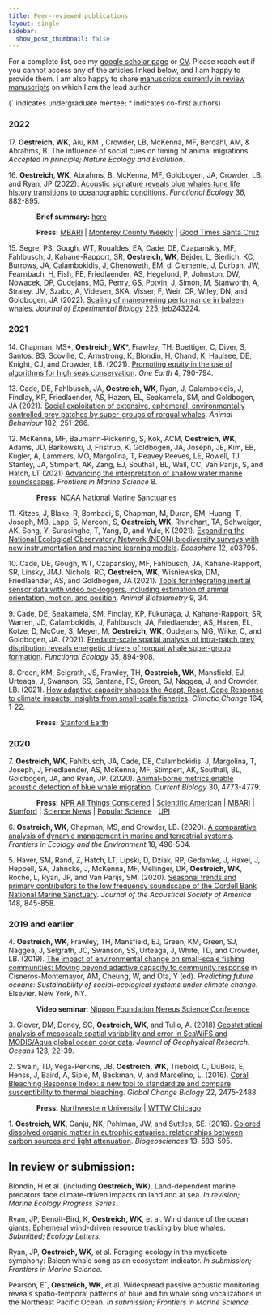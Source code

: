 ```yaml
---
title: Peer-reviewed publications
layout: single
sidebar: 
  show_post_thumbnail: false
---
```


For a complete list, see my [google scholar page](https://scholar.google.com/citations?hl=en&user=QZnw81AAAAAJ) or [CV](../CV.pdf). Please reach out if you cannot access any of the articles linked below, and I am happy to provide them. I am also happy to share [manuscripts currently in review manuscripts](https://willoestreich.netlify.app/publications/#in-review-or-submission) on which I am the lead author.

(ˆ indicates undergraduate mentee; \* indicates co-first authors)

### 2022

17\. **Oestreich, WK**, Aiu, KMˆ, Crowder, LB, McKenna, MF, Berdahl, AM, & Abrahms, B. The influence of social cues on timing of animal migrations. *Accepted in principle; Nature Ecology and Evolution*.

16\. **Oestreich, WK**, Abrahms, B, McKenna, MF, Goldbogen, JA, Crowder, LB, and Ryan, JP (2022). [Acoustic signature reveals blue whales tune life history transitions to oceanographic conditions](https://besjournals.onlinelibrary.wiley.com/doi/10.1111/1365-2435.14013). *Functional Ecology* 36, 882-895.
  
&nbsp;&nbsp;&nbsp;&nbsp;&nbsp;&nbsp;&nbsp;&nbsp;&nbsp;&nbsp;&nbsp;&nbsp;&nbsp;&nbsp;**Brief summary:** [here](https://fesummaries.wordpress.com/2022/02/02/blue-whales-flexibly-time-feeding-and-migration-to-match-ocean-conditions/)
  
&nbsp;&nbsp;&nbsp;&nbsp;&nbsp;&nbsp;&nbsp;&nbsp;&nbsp;&nbsp;&nbsp;&nbsp;&nbsp;&nbsp;**Press:** [MBARI](https://www.mbari.org/soundscape-blue-whale-behavior/) | [Monterey County Weekly](https://www.montereycountyweekly.com/opinion/mcnow_intro/new-research-reveals-how-blue-whales-can-adapt-to-their-environment/article_175a142a-95d1-11ec-a914-c742828068cd.html) | [Good Times Santa Cruz](https://www.goodtimes.sc/tracking-the-sounds-of-blue-whales/)

15\. Segre, PS, Gough, WT, Roualdes, EA, Cade, DE, Czapanskiy, MF, Fahlbusch, J, Kahane-Rapport, SR, **Oestreich, WK**, Bejder, L, Bierlich, KC, Burrows, JA, Calambokidis, J, Chenoweth, EM, di Clemente, J, Durban, JW, Fearnbach, H, Fish, FE, Friedlaender, AS, Hegelund, P, Johnston, DW, Nowacek, DP, Oudejans, MG, Penry, GS, Potvin, J, Simon, M, Stanworth, A, Straley, JM, Szabo, A, Videsen, SKA, Visser, F, Weir, CR, Wiley, DN, and Goldbogen, JA (2022). [Scaling of maneuvering performance in baleen whales](https://journals.biologists.com/jeb/article/225/5/jeb243224/274595/Scaling-of-maneuvering-performance-in-baleen). *Journal of Experimental Biology* 225, jeb243224.

### 2021
  
14\. Chapman, MS\*, **Oestreich, WK**\*, Frawley, TH, Boettiger, C, Diver, S, Santos, BS, Scoville, C, Armstrong, K, Blondin, H, Chand, K, Haulsee, DE, Knight, CJ, and Crowder, LB. (2021). [Promoting equity in the use of algorithms for high seas conservation](https://www.sciencedirect.com/science/article/pii/S259033222100292X). *One Earth* 4, 790-794. 
  
13\. Cade, DE, Fahlbusch, JA, **Oestreich, WK**, Ryan, J, Calambokidis, J, Findlay, KP, Friedlaender, AS, Hazen, EL, Seakamela, SM, and Goldbogen, JA (2021). [Social exploitation of extensive, ephemeral, environmentally controlled prey patches by super-groups of rorqual whales](https://www.sciencedirect.com/science/article/pii/S000334722100316X). *Animal Behaviour* 182, 251-266.
  
12\. McKenna, MF, Baumann-Pickering, S, Kok, ACM, **Oestreich, WK**, Adams, JD, Barkowski, J, Fristrup, K, Goldbogen, JA, Joseph, JE, Kim, EB, Kugler, A, Lammers, MO, Margolina, T, Peavey Reeves, LE, Rowell, TJ, Stanley, JA, Stimpert, AK, Zang, EJ, Southall, BL, Wall, CC, Van Parijs, S, and Hatch, LT (2021) [Advancing the interpretation of shallow water marine soundscapes](https://www.frontiersin.org/articles/10.3389/fmars.2021.719258/full). *Frontiers in Marine Science* 8. 
  
&nbsp;&nbsp;&nbsp;&nbsp;&nbsp;&nbsp;&nbsp;&nbsp;&nbsp;&nbsp;&nbsp;&nbsp;&nbsp;&nbsp;**Press:** [NOAA National Marine Sanctuaries](https://sanctuaries.noaa.gov/news/sep21/artificial-intelligence-sanctsound.html)
  
11\. Kitzes, J, Blake, R, Bombaci, S, Chapman, M, Duran, SM, Huang, T, Joseph, MB, Lapp, S, Marconi, S, **Oestreich, WK**, Rhinehart, TA, Schweiger, AK, Song, Y, Surasinghe, T, Yang, D, and Yule, K (2021). [Expanding the National Ecological Observatory Network (NEON) biodiversity surveys with new instrumentation and machine learning models](https://esajournals.onlinelibrary.wiley.com/doi/10.1002/ecs2.3795). *Ecosphere* 12, e03795.
  
10\. Cade, DE, Gough, WT, Czapanskiy, MF, Fahlbusch, JA, Kahane-Rapport, SR, Linsky, JMJ, Nichols, RC, **Oestreich, WK**, Wisniewska, DM, Friedlaender, AS, and Goldbogen, JA (2021). [Tools for integrating inertial sensor data with video bio-loggers, including estimation of animal orientation, motion, and position](https://animalbiotelemetry.biomedcentral.com/articles/10.1186/s40317-021-00256-w#article-info). *Animal Biotelemetry* 9, 34. 

9\. Cade, DE, Seakamela, SM, Findlay, KP, Fukunaga, J, Kahane-Rapport, SR, Warren, JD, Calambokidis, J, Fahlbusch, JA, Friedlaender, AS, Hazen, EL, Kotze, D, McCue, S, Meyer, M, **Oestreich, WK**, Oudejans, MG, Wilke, C, and Goldbogen, JA. (2021). [Predator-scale spatial analysis of intra-patch prey distribution reveals energetic drivers of rorqual whale super-group formation](https://besjournals.onlinelibrary.wiley.com/doi/abs/10.1111/1365-2435.13763). *Functional Ecology* 35, 894-908. 

8\. Green, KM, Selgrath, JS, Frawley, TH, **Oestreich, WK**, Mansfield, EJ, Urteaga, J, Swanson, SS, Santana, FS, Green, SJ, Naggea, J, and Crowder, LB. (2021). [How adaptive capacity shapes the Adapt, React, Cope Response to climate impacts: insights from small-scale fisheries](https://link.springer.com/article/10.1007/s10584-021-02965-w). *Climatic Change* 164, 1-22. 

&nbsp;&nbsp;&nbsp;&nbsp;&nbsp;&nbsp;&nbsp;&nbsp;&nbsp;&nbsp;&nbsp;&nbsp;&nbsp;&nbsp;**Press:** [Stanford Earth](https://earth.stanford.edu/news/small-scale-fisheries-offer-strategies-resilience-face-climate-change#gs.6yn8h2)
  
### 2020

7\. **Oestreich, WK**, Fahlbusch, JA, Cade, DE, Calambokidis, J, Margolina, T, Joseph, J, Friedlaender, AS, McKenna, MF, Stimpert, AK, Southall, BL, Goldbogen, JA, and Ryan, JP. (2020). [Animal-borne metrics enable acoustic detection of blue whale migration](https://www.sciencedirect.com/science/article/pii/S0960982220313312). *Current Biology* 30, 4773-4779.
  
&nbsp;&nbsp;&nbsp;&nbsp;&nbsp;&nbsp;&nbsp;&nbsp;&nbsp;&nbsp;&nbsp;&nbsp;&nbsp;&nbsp;**Press:** [NPR All Things Considered](https://www.npr.org/2020/10/01/919228739/blue-whales-change-their-singing-schedule-during-southward-migration-research-sh) | [Scientific American](https://www.scientificamerican.com/podcast/episode/blue-whale-song-timing-reveals-time-to-go) | [MBARI](https://www.mbari.org/blue-whale-songs-migration/) | [Stanford](https://news.stanford.edu/2020/10/01/pattern-whale-songs-predicts-migration/) | [Science News](https://www.sciencenews.org/article/before-migrating-blue-whales-switch-timing-songs) | [Popular Science](https://www.popsci.com/story/animals/blue-whale-song-migration/) | [UPI](https://www.upi.com/Science_News/2020/10/01/Blue-whale-singing-patterns-reverse-when-they-start-to-migrate/9861601578356/)

6\. **Oestreich, WK**, Chapman, MS, and Crowder, LB. (2020). [A comparative analysis of dynamic management in marine and terrestrial systems](https://esajournals.onlinelibrary.wiley.com/doi/abs/10.1002/fee.2243). *Frontiers in Ecology and the Environment* 18, 496-504.
  
5\. Haver, SM, Rand, Z, Hatch, LT, Lipski, D, Dziak, RP, Gedamke, J, Haxel, J, Heppell, SA, Jahncke, J, McKenna, MF, Mellinger, DK, **Oestreich, WK**, Roche, L, Ryan, JP, and Van Parijs, SM. (2020). [Seasonal trends and primary contributors to the low frequency soundscape of the Cordell Bank National Marine Sanctuary](https://asa.scitation.org/doi/abs/10.1121/10.0001726). *Journal of the Acoustical Society of America* 148, 845-858.

### 2019 and earlier

4\. **Oestreich, WK**, Frawley, TH, Mansfield, EJ, Green, KM, Green, SJ, Naggea, J, Selgrath, JC, Swanson, SS, Urteaga, J, White, TD, and Crowder, LB. (2019). [The impact of environmental change on small-scale fishing communities: Moving beyond adaptive capacity to community response](https://www.sciencedirect.com/science/article/pii/B9780128179451000277) in Cisneros-Montemayor, AM, Cheung, W, and Ota, Y (ed). *Predicting future oceans: Sustainability of social-ecological systems under climate change*. Elsevier. New York, NY.
  
&nbsp;&nbsp;&nbsp;&nbsp;&nbsp;&nbsp;&nbsp;&nbsp;&nbsp;&nbsp;&nbsp;&nbsp;&nbsp;&nbsp;**Video seminar**: [Nippon Foundation Nereus Science Conference](https://www.youtube.com/watch?v=GvjR9IfKQz4)

3\. Glover, DM, Doney, SC, **Oestreich, WK**, and Tullo, A. (2018) [Geostatistical analysis of mesoscale spatial variability and error in SeaWiFS and MODIS/Aqua global ocean color data](https://agupubs.onlinelibrary.wiley.com/doi/abs/10.1002/2017JC013023). *Journal of Geophysical Research: Oceans* 123, 22-39.
  
2\. Swain, TD, Vega-Perkins, JB, **Oestreich, WK**, Triebold, C, DuBois, E, Henss, J, Baird, A, Siple, M, Backman, V, and Marcelino, L. (2016). [Coral Bleaching Response Index: a new tool to standardize and compare susceptibility to thermal bleaching](https://onlinelibrary.wiley.com/doi/abs/10.1111/gcb.13276). *Global Change Biology* 22, 2475-2488.

&nbsp;&nbsp;&nbsp;&nbsp;&nbsp;&nbsp;&nbsp;&nbsp;&nbsp;&nbsp;&nbsp;&nbsp;&nbsp;&nbsp;**Press:** [Northwestern University](https://news.northwestern.edu/stories/2016/04/coral-reefs-bleaching-climate-change-big-data-science#sthash.4sURKboq.dpuf) | [WTTW Chicago](https://news.wttw.com/2016/05/04/local-scientists-institutions-join-global-fight-save-coral-reefs)
  
1\. **Oestreich, WK**, Ganju, NK, Pohlman, JW, and Suttles, SE. (2016). [Colored dissolved organic matter in eutrophic estuaries: relationships between carbon sources and light attenuation](https://bg.copernicus.org/articles/13/583/2016/). *Biogeosciences* 13, 583-595.


## In review or submission: 
  
Blondin, H et al. (including **Oestreich, WK**). Land-dependent marine predators face climate-driven impacts on land and at sea. *In revision; Marine Ecology Progress Series*.
  
Ryan, JP, Benoit-Bird, K, **Oestreich, WK**, et al. Wind dance of the ocean giants: Ephemeral wind-driven resource tracking by blue whales. *Submitted; Ecology Letters*.

Ryan, JP, **Oestreich, WK**, et al. Foraging ecology in the mysticete symphony:
Baleen whale song as an ecosystem indicator. *In submission; Frontiers in Marine Science*.

Pearson, Eˆ, **Oestreich, WK**, et al. Widespread passive acoustic monitoring reveals spatio-temporal patterns of blue and fin whale song vocalizations in the Northeast Pacific Ocean. *In submission; Frontiers in Marine Science*.
